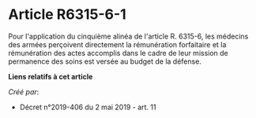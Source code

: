 # Article R6315-6-1

Pour l'application du cinquième alinéa de l'article R. 6315-6, les médecins des armées perçoivent directement la rémunération
forfaitaire et la rémunération des actes accomplis dans le cadre de leur mission de permanence des soins est versée au budget
de la défense.

**Liens relatifs à cet article**

_Créé par_:

  - Décret n°2019-406 du 2 mai 2019 - art. 11
